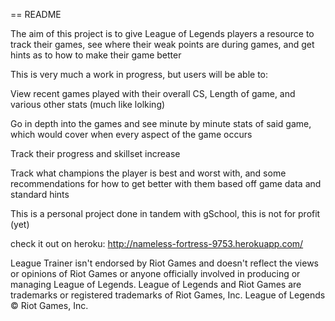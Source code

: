 == README

The aim of this project is to give League of Legends players a resource to track their games, see where their weak points are during games, and get hints as to how to make their game better

This is very much a work in progress, but users will be able to:

View recent games played with their overall CS, Length of game, and various other stats (much like lolking)

Go in depth into the games and see minute by minute stats of said game, which would cover when every aspect of the game occurs

Track their progress and skillset increase

Track what champions the player is best and worst with, and some recommendations for how to get better with them based off game data and standard hints

This is a personal project done in tandem with gSchool, this is not for profit (yet)

check it out on heroku: http://nameless-fortress-9753.herokuapp.com/

League Trainer isn't endorsed by Riot Games and doesn't reflect the views or opinions of Riot Games or anyone officially involved in producing or managing League of Legends. League of Legends and Riot Games are trademarks or registered trademarks of Riot Games, Inc. League of Legends © Riot Games, Inc.
